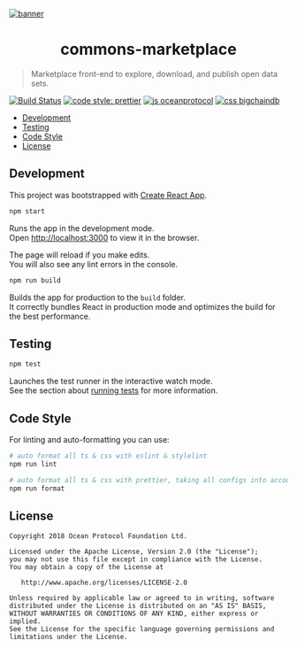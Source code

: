 [![banner](https://raw.githubusercontent.com/oceanprotocol/art/master/github/repo-banner%402x.png)](https://oceanprotocol.com)

<h1 align="center">commons-marketplace</h1>

> Marketplace front-end to explore, download, and publish open data sets.

[![Build Status](https://travis-ci.com/oceanprotocol/commons-marketplace.svg?token=3psqw6c8KMDqfdGQ2x6d&branch=master)](https://travis-ci.com/oceanprotocol/commons-marketplace)
[![code style: prettier](https://img.shields.io/badge/code_style-prettier-7b1173.svg?style=flat-square)](https://github.com/prettier/prettier)
[![js oceanprotocol](https://img.shields.io/badge/js-oceanprotocol-7b1173.svg)](https://github.com/oceanprotocol/eslint-config-oceanprotocol)
[![css bigchaindb](https://img.shields.io/badge/css-bigchaindb-39BA91.svg)](https://github.com/bigchaindb/stylelint-config-bigchaindb)

- [Development](#development)
- [Testing](#testing)
- [Code Style](#code-style)
- [License](#license)

## Development

This project was bootstrapped with [Create React App](https://github.com/facebook/create-react-app).

```bash
npm start
```

Runs the app in the development mode.<br>
Open [http://localhost:3000](http://localhost:3000) to view it in the browser.

The page will reload if you make edits.<br>
You will also see any lint errors in the console.

```bash
npm run build
```

Builds the app for production to the `build` folder.<br>
It correctly bundles React in production mode and optimizes the build for the best performance.

## Testing

```bash
npm test
```

Launches the test runner in the interactive watch mode.<br>
See the section about [running tests](https://facebook.github.io/create-react-app/docs/running-tests) for more information.

## Code Style

For linting and auto-formatting you can use:

```bash
# auto format all ts & css with eslint & stylelint
npm run lint

# auto format all ts & css with prettier, taking all configs into account
npm run format
```

## License

```text
Copyright 2018 Ocean Protocol Foundation Ltd.

Licensed under the Apache License, Version 2.0 (the "License");
you may not use this file except in compliance with the License.
You may obtain a copy of the License at

   http://www.apache.org/licenses/LICENSE-2.0

Unless required by applicable law or agreed to in writing, software
distributed under the License is distributed on an "AS IS" BASIS,
WITHOUT WARRANTIES OR CONDITIONS OF ANY KIND, either express or implied.
See the License for the specific language governing permissions and
limitations under the License.
```
